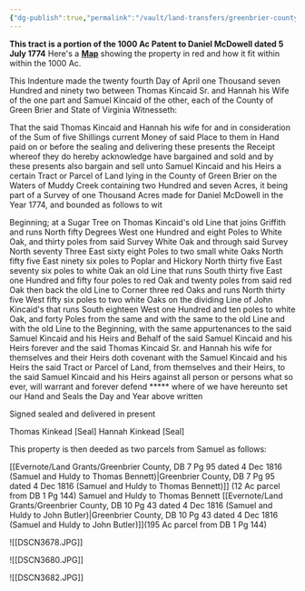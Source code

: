 ```yaml
---
{"dg-publish":true,"permalink":"/vault/land-transfers/greenbrier-county-db-1-pg-144-dated-24-apr-1792-thomas-and-hannah-to-samuel/","tags":["Thomas-Kincaid","Samuel-Kincaid","Hannah-Tincher","Meadow-River","greenbrier"]}
---
```


**This tract is a portion of the 1000 Ac Patent to Daniel McDowell dated 5 July 1774**
Here's a **[Map](https://drive.google.com/open?id=1Ovf8lrLFB4BTWTWKfye1fDldFYQ&usp=sharing)** showing the property in red and how it fit within within the 1000 Ac.

This Indenture made the twenty fourth Day of April one Thousand seven Hundred and ninety two between Thomas Kincaid Sr. and Hannah his Wife of the one part and Samuel Kincaid of the other, each of the County of Green Brier and State of Virginia Witnesseth:

That the said Thomas Kincaid and Hannah his wife for and in consideration of the Sum of five Shillings current Money of said Place to them in Hand paid on or before the sealing and delivering these presents the Receipt whereof they do hereby acknowledge have bargained and sold and by these presents also bargain and sell unto Samuel Kincaid and his Heirs a certain Tract or Parcel of Land lying in the County of Green Brier on the Waters of Muddy Creek containing two Hundred and seven Acres, it being part of a Survey of one Thousand Acres made for Daniel McDowell in the Year 1774, and bounded as follows to wit

Beginning; at a Sugar Tree on Thomas Kincaid's old Line that joins Griffith and runs North fifty Degrees West one Hundred and eight Poles to White Oak, and thirty poles from said Survey White Oak and through said Survey North seventy Three East sixty eight Poles to two small white Oaks North fifty five East ninety six poles to Poplar and Hickory North thirty five East seventy six poles to white Oak an old Line that runs South thirty five East one Hundred and fifty four poles to red Oak and twenty poles from said red Oak then back the old Line to Corner three red Oaks and runs North thirty five West fifty six poles to two white Oaks on the dividing Line of John Kincaid's that runs South eighteen West one Hundred and ten poles to white Oak, and forty Poles from the same and with the same to the old Line and with the old Line to the Beginning, with the same appurtenances to the said Samuel Kincaid and his Heirs and Behalf of the said Samuel Kincaid and his Heirs forever and the said Thomas Kincaid Sr. and Hannah his wife for themselves and their Heirs doth covenant with the Samuel Kincaid and his Heirs the said Tract or Parcel of Land, from themselves and their Heirs, to the said Samuel Kincaid and his Heirs against all person or persons what so ever, will warrant and forever defend \*\*\*\*\* where of we have hereunto set our Hand and Seals the Day and Year above written

Signed sealed and delivered
in present

Thomas Kinkead \[Seal\]
Hannah Kinkead \[Seal\]

This property is then deeded as two parcels from Samuel as follows:

[[Evernote/Land Grants/Greenbrier County, DB 7 Pg 95 dated 4 Dec 1816 (Samuel and Huldy to Thomas Bennett)\|Greenbrier County, DB 7 Pg 95 dated 4 Dec 1816 (Samuel and Huldy to Thomas Bennett)]] (12 Ac parcel from DB 1 Pg 144) Samuel and Huldy to Thomas Bennett
[[Evernote/Land Grants/Greenbrier County, DB 10 Pg 43 dated 4 Dec 1816 (Samuel and Huldy to John Butler)\|Greenbrier County, DB 10 Pg 43 dated 4 Dec 1816 (Samuel and Huldy to John Butler)]](195 Ac parcel from DB 1 Pg 144)

![[DSCN3678.JPG]]

![[DSCN3680.JPG]]

![[DSCN3682.JPG]]
